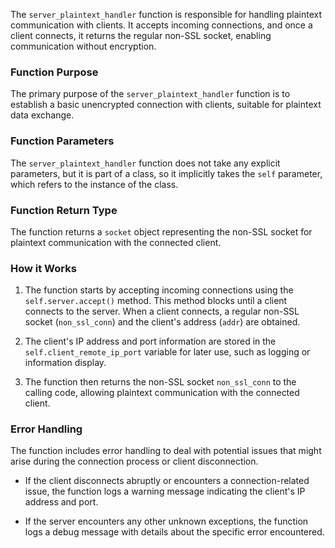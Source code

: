 
The `server_plaintext_handler` function is responsible for handling plaintext communication with clients. It accepts incoming connections, and once a client connects, it returns the regular non-SSL socket, enabling communication without encryption.

### Function Purpose

The primary purpose of the `server_plaintext_handler` function is to establish a basic unencrypted connection with clients, suitable for plaintext data exchange.

### Function Parameters

The `server_plaintext_handler` function does not take any explicit parameters, but it is part of a class, so it implicitly takes the `self` parameter, which refers to the instance of the class.

### Function Return Type

The function returns a `socket` object representing the non-SSL socket for plaintext communication with the connected client.

### How it Works

1. The function starts by accepting incoming connections using the `self.server.accept()` method. This method blocks until a client connects to the server. When a client connects, a regular non-SSL socket (`non_ssl_conn`) and the client's address (`addr`) are obtained.
    
2. The client's IP address and port information are stored in the `self.client_remote_ip_port` variable for later use, such as logging or information display.
    
3. The function then returns the non-SSL socket `non_ssl_conn` to the calling code, allowing plaintext communication with the connected client.
    

### Error Handling

The function includes error handling to deal with potential issues that might arise during the connection process or client disconnection.

- If the client disconnects abruptly or encounters a connection-related issue, the function logs a warning message indicating the client's IP address and port.
    
- If the server encounters any other unknown exceptions, the function logs a debug message with details about the specific error encountered.